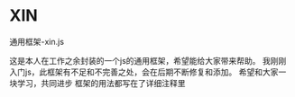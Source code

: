 # XIN
通用框架-xin.js


这是本人在工作之余封装的一个js的通用框架，希望能给大家带来帮助。
我刚刚入门js，此框架有不足和不完善之处，会在后期不断修复和添加。
希望和大家一块学习，共同进步
框架的用法都写在了详细注释里
